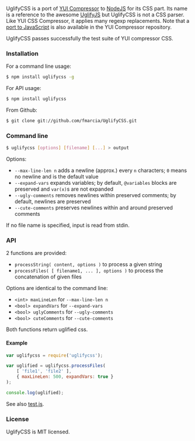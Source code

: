 UglifyCSS is a port of [YUI Compressor](https://github.com/yui/yuicompressor) to [NodeJS](http://nodejs.org) for its CSS part. Its name is a reference to the awesome [UglifyJS](https://github.com/mishoo/UglifyJS) but UglifyCSS is not a CSS parser. Like YUI CSS Compressor, it applies many regexp replacements. Note that a [port to JavaScript](https://github.com/yui/ycssmin) is also available in the YUI Compressor repository.

UglifyCSS passes successfully the test suite of YUI compressor CSS.

### Installation

For a command line usage:
```sh
$ npm install uglifycss -g
```

For API usage:
```sh
$ npm install uglifycss
```

From Github:
```sh
$ git clone git://github.com/fmarcia/UglifyCSS.git
```

### Command line

```sh
$ uglifycss [options] [filename] [...] > output
```

Options:

* `--max-line-len n` adds a newline (approx.) every `n` characters; `0` means no newline and is the default value
* `--expand-vars` expands variables; by default, `@variables` blocks are preserved and `var(x)`s are not expanded
* `--ugly-comments` removes newlines within preserved comments; by default, newlines are preserved
* `--cute-comments` preserves newlines within and around preserved comments

If no file name is specified, input is read from stdin.

### API

2 functions are provided:

* `processString( content, options )` to process a given string
* `processFiles( [ filename1, ... ], options )` to process the concatenation of given files

Options are identical to the command line:
* `<int> maxLineLen` for `--max-line-len n`
* `<bool> expandVars` for `--expand-vars`
* `<bool> uglyComments` for `--ugly-comments`
* `<bool> cuteComments` for `--cute-comments`

Both functions return uglified css.

#### Example

```js
var uglifycss = require('uglifycss');

var uglified = uglifycss.processFiles(
    [ 'file1', 'file2' ],
    { maxLineLen: 500, expandVars: true }
);

console.log(uglified);
```

See also [test.js](https://github.com/fmarcia/UglifyCSS/blob/master/test.js).

### License

UglifyCSS is MIT licensed.
